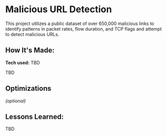 # Malicious URL Detection
This project utilizes a public dataset of over 650,000 malicious links to identify patterns in packet rates, flow duration, and TCP flags and attempt to detect malicious URLs.

## How It's Made:

**Tech used:** TBD

TBD

## Optimizations
*(optional)*

## Lessons Learned:

TBD

